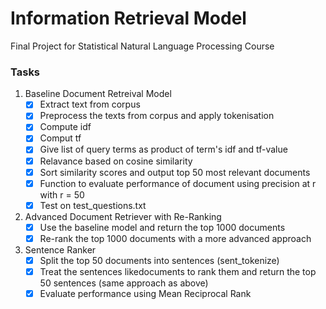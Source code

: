 # Information Retrieval Model
Final Project for Statistical Natural Language Processing Course
### Tasks
1. Baseline Document Retreival Model
   - [x] Extract text from corpus
   - [x] Preprocess the texts from corpus and apply tokenisation
   - [x] Compute idf
   - [x] Comput tf
   - [x] Give list of query terms as product of term's idf and tf-value
   - [x] Relavance based on cosine similarity
   - [x] Sort similarity scores and output top 50 most relevant documents
   - [x] Function to evaluate performance of document using precision at r with r = 50
   - [x] Test on test_questions.txt
2. Advanced Document Retriever with Re-Ranking
   - [x] Use the baseline model and return the top 1000 documents
   - [x] Re-rank the top 1000 documents with a more advanced approach
3. Sentence Ranker
   - [x] Split the top 50 documents into sentences (sent_tokenize)
   - [x] Treat the sentences likedocuments to rank them and return the top 50 sentences (same approach as above)
   - [x] Evaluate performance using Mean Reciprocal Rank
